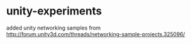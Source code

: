 # unity-experiments

added unity networking samples from http://forum.unity3d.com/threads/networking-sample-projects.325096/ 
